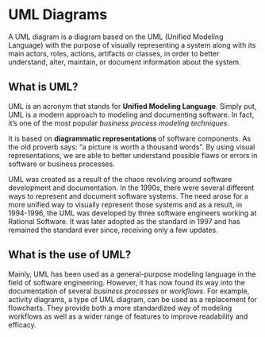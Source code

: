 # UML Diagrams
A UML diagram is a diagram based on the UML (Unified Modeling Language) with the purpose of visually representing a system along with its main actors, roles, actions, artifacts or classes, in order to better understand, alter, maintain, or document information about the system.

## What is UML?
UML is an acronym that stands for **Unified Modeling Language**. Simply put, UML is a modern approach to modeling and documenting software. 
In fact, it’s one of the most popular _business process modeling techniques_.

It is based on **diagrammatic representations** of software components. As the old proverb says: “a picture is worth a thousand words”. By using visual representations, we are able to better understand possible flaws or errors in software or business processes.

UML was created as a result of the chaos revolving around software development and documentation. In the 1990s, there were several different ways to represent and document software systems. The need arose for a more unified way to visually represent those systems and as a result, in 1994-1996, the UML was developed by three software engineers working at Rational Software. It was later adopted as the standard in 1997 and has remained the standard ever since, receiving only a few updates.

## What is the use of UML?

Mainly, UML has been used as a general-purpose modeling language in the field of software engineering. However, it has now found its way into the documentation of several _business processes_ or _workflows_. For example, activity diagrams, a type of UML diagram, can be used as a replacement for flowcharts. They provide both a more standardized way of modeling workflows as well as a wider range of features to improve readability and efficacy.
